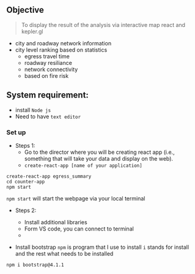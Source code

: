 ## Objective

> To display the result of the analysis via interactive map
> react and kepler.gl
  - city and roadway network information
  - city level ranking based on statistics
    - egress travel time
    - roadway resiliance
    - network connectivity
    - based on fire risk
    

## System requirement:
- install `Node js`
- Need to have `text editor`

### Set up

- Steps 1:
  - Go to the director where you will be creating react app (i.e., something that will take your data and display on the web).
  - `create-react-app [name of your application]`

```{python}
create-react-app egress_summary
cd counter-app
npm start
```

`npm start` will start the webpage via your local terminal 

- Steps 2:
  - Install additional libraries 
  - Form VS code, you can connect to terminal 
  - 

- Install bootstrap
`npm` is program that I use to install `i` stands for install and the rest what needs to be installed

```{cmd}
npm i bootstrap@4.1.1
```
